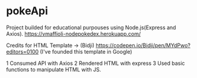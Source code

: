 # pokeApi

Project builded for educational purpouses using Node.js(Express and Axios).
https://vmaffioli-nodepokedex.herokuapp.com/

Credits for HTML Template -> (Bidji) https://codepen.io/Bidji/pen/MYdPwo?editors=0100
(I've founded this template in Google)

1 Consumed API with Axios
2 Rendered HTML with express
3 Used basic functions to manipulate HTML with JS.
